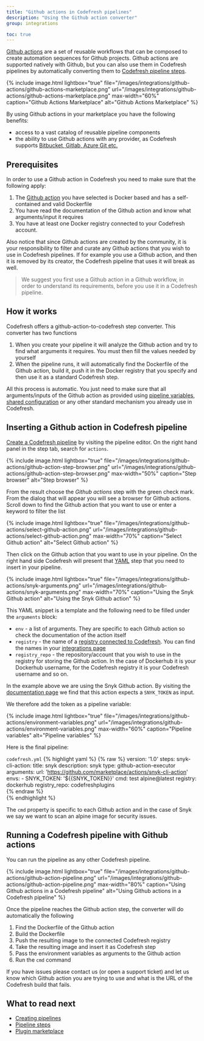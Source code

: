 ```yaml
---
title: "Github actions in Codefresh pipelines"
description: "Using the Github action converter"
group: integrations

toc: true
---
```


[Github actions](https://github.com/features/actions) are a set of reusable workflows that can be composed to create automation sequences for Github projects. Github actions are supported natively with Github, but you can also use them in Codefresh pipelines by automatically converting them to [Codefresh pipeline steps]({{site.baseurl}}/docs/codefresh-yaml/steps/).


{% include image.html 
lightbox="true" 
file="/images/integrations/github-actions/github-actions-marketplace.png" 
url="/images/integrations/github-actions/github-actions-marketplace.png"
max-width="60%"
caption="Github Actions Marketplace"
alt="Github Actions Marketplace"
%}

By using Github actions in your marketplace you have the following benefits:

 * access to a vast catalog of reusable pipeline components
 * the ability to use Github actions with any provider, as Codefresh supports [Bitbucket, Gitlab, Azure Git etc.]({{site.baseurl}}/docs/integrations/git-providers/)


## Prerequisites

In order to use a Github action in Codefresh you need to make sure that the following apply:

1. The [Github action](https://github.com/marketplace?type=actions) you have selected is Docker based and has a self-contained and valid Dockerfile
1. You have read the documentation of the Github action and know what arguments/input it requires
1. You have at least one Docker registry connected to your Codefresh account. 

Also notice that since Github actions are created by the community, it is your responsibility to filter and curate any Github actions that you wish to use in Codefresh pipelines. If for example you use a Github action, and then it is removed by its creator, the Codefresh pipeline that uses it will break as well.

> We suggest you first use a Github action in a Github workflow, in order to understand its requirements, before you use it in a Codefresh pipeline.

## How it works

Codefresh offers a github-action-to-codefresh step converter. This converter has two functions

1. When you create your pipeline it will analyze the Github action and try to find what arguments it requires. You must then fill the values needed by yourself
1. When the pipeline runs, it will automatically find the Dockerfile of the Github action, build it, push it in the Docker registry that you specify and then use it as a standard Codefresh step.

All this process is automatic. You just need to make sure that all arguments/inputs of the Github action as provided using [pipeline variables]({{site.baseurl}}/docs/configure-ci-cd-pipeline/pipelines/#creating-new-pipelines), [shared configuration]({{site.baseurl}}/docs/configure-ci-cd-pipeline/shared-configuration/) or any other standard mechanism you already use in Codefresh.

## Inserting a Github action in Codefresh pipeline

[Create a Codefresh pipeline]({{site.baseurl}}/docs/configure-ci-cd-pipeline/pipelines/#creating-new-pipelines) by visiting the pipeline editor. On the right hand panel in the step tab, search for `actions`.

{% include image.html 
lightbox="true" 
file="/images/integrations/github-actions/github-action-step-browser.png" 
url="/images/integrations/github-actions/github-action-step-browser.png"
max-width="50%"
caption="Step browser"
alt="Step browser"
%}

From the result choose the *Github actions* step with the green check mark. From the dialog that will appear you will see a browser for Github actions. Scroll down to find the Github action that you want to use or enter a keyword to filter the list

{% include image.html 
lightbox="true" 
file="/images/integrations/github-actions/select-github-action.png" 
url="/images/integrations/github-actions/select-github-action.png"
max-width="70%"
caption="Select Github action"
alt="Select Github action"
%}

Then click on the Github action that you want to use in your pipeline. On the right hand side Codefresh will present that [YAML]({{site.baseurl}}/docs/codefresh-yaml/what-is-the-codefresh-yaml/)  step that you need to insert in your pipeline. 

{% include image.html 
lightbox="true" 
file="/images/integrations/github-actions/snyk-arguments.png" 
url="/images/integrations/github-actions/snyk-arguments.png"
max-width="70%"
caption="Using the Snyk Github action"
alt="Using the Snyk Github action"
%}

This YAML snippet is a template and the following need to be filled under the `arguments` block:

* `env` - a list of arguments. They are specific to each Github action so check the documentation of the action itself
* `registry` - the name of a [registry connected to Codefresh]({{site.baseurl}}/docs/docker-registries/external-docker-registries/). You can find the names in your [integrations page](https://g.codefresh.io/account-admin/account-conf/integration/registry)
* `registry_repo` - the repository/account that you wish to use in the registry for storing the Github action. In the case of Dockerhub it is your Dockerhub username, for the Codefresh registry it is your Codefresh username and so on.

In the example above we are using the Snyk Github action. By visiting the [documentation page](https://github.com/marketplace/actions/snyk-cli-action) we find that this action expects a `SNYK_TOKEN` as input.

We therefore add the token as a pipeline variable:

{% include image.html 
lightbox="true" 
file="/images/integrations/github-actions/environment-variables.png" 
url="/images/integrations/github-actions/environment-variables.png"
max-width="60%"
caption="Pipeline variables"
alt="Pipeline variables"
%}

Here is the final pipeline:

`codefresh.yml`
{% highlight yaml %}
{% raw %}
version: '1.0'
steps:
  snyk-cli-action:
    title: snyk
    description: snyk
    type: github-action-executor
    arguments:
      url: 'https://github.com/marketplace/actions/snyk-cli-action'
      envs: 
        - SNYK_TOKEN: '${{SNYK_TOKEN}}'
      cmd: test alpine@latest
      registry: dockerhub
      registry_repo: codefreshplugins  
{% endraw %}            
{% endhighlight %}

The `cmd` property is specific to each Github action and in the case of Snyk we say we want to scan an alpine image for security issues.



## Running a Codefresh pipeline with Github actions


You can run the pipeline as any other Codefresh pipeline.

{% include image.html 
lightbox="true" 
file="/images/integrations/github-actions/github-action-pipeline.png" 
url="/images/integrations/github-actions/github-action-pipeline.png"
max-width="80%"
caption="Using Github actions in a Codefresh pipeline"
alt="Using Github actions in a Codefresh pipeline"
%}


Once the pipeline reaches the Github action step, the converter will do automatically the following

1. Find the Dockerfile of the Github action
1. Build the Dockerfile
1. Push the resulting image to the connected Codefresh registry
1. Take the resulting image and insert it as Codefresh step
1. Pass the environment variables as arguments to the Github action
1. Run the `cmd` command

If you have issues please contact us (or open a support ticket) and let us know which Github action you are trying to use and what is the URL of the Codefresh build that fails.


## What to read next

- [Creating pipelines]({{site.baseurl}}/docs/configure-ci-cd-pipeline/pipelines/) 
- [Pipeline steps]({{site.baseurl}}/docs/codefresh-yaml/steps/) 
- [Plugin marketplace](https://codefresh.io/steps/) 




